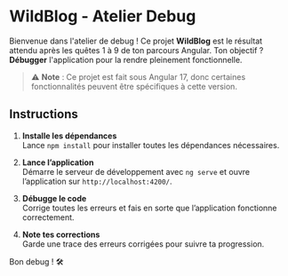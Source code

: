 # WildBlog - Atelier Debug

Bienvenue dans l'atelier de debug ! Ce projet **WildBlog** est le résultat attendu après les quêtes 1 à 9 de ton parcours Angular. Ton objectif ? **Débugger** l'application pour la rendre pleinement fonctionnelle.

> ⚠️ **Note** : Ce projet est fait sous Angular 17, donc certaines fonctionnalités peuvent être spécifiques à cette version.

## Instructions

1. **Installe les dépendances**  
   Lance `npm install` pour installer toutes les dépendances nécessaires.

2. **Lance l’application**  
   Démarre le serveur de développement avec `ng serve` et ouvre l’application sur `http://localhost:4200/`.

3. **Débugge le code**  
   Corrige toutes les erreurs et fais en sorte que l’application fonctionne correctement.

4. **Note tes corrections**  
   Garde une trace des erreurs corrigées pour suivre ta progression.

Bon debug ! 🛠️
